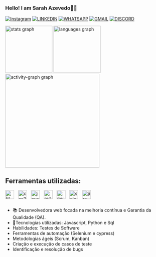### Hello! I am Sarah Azevedo🙋‍♀️


[![Instagram](https://img.shields.io/badge/Instagram-E4405F?style=for-the-badge&logo=instagram&logoColor=white)](https://instagram.com/sarah_azevedoo19)
[![LINKEDIN](https://img.shields.io/badge/LinkedIn-0077B5?style=for-the-badge&logo=linkedin&logoColor=white)](https://www.linkedin.com/in/sarah-azevedo-437603262/)
[![WHATSAPP](https://img.shields.io/badge/WhatsApp-25D366?style=for-the-badge&logo=whatsapp&logoColor=white)](https://web.whatsapp.com/5534992086224)
[![GMAIL](https://img.shields.io/badge/Gmail-D14836?style=for-the-badge&logo=gmail&logoColor=white)](https://https://mail.google.com/mail/u/0/#inbox)
[![DISCORD](https://img.shields.io/badge/Discord-7289DA?style=for-the-badge&logo=discord&logoColor=white)](https://support.discord.com/hc/en-us/profiles/26834895367191)

<div align="left">
  <img src="https://github-readme-stats.vercel.app/api?username=sarahadsa&hide_title=false&hide_rank=false&show_icons=true&include_all_commits=true&count_private=true&disable_animations=false&theme=synthwave&locale=en&hide_border=false&order=1" height="150" alt="stats graph"  />
  <img src="https://github-readme-stats.vercel.app/api/top-langs?username=sarahadsa&locale=en&hide_title=false&layout=compact&card_width=320&langs_count=5&theme=synthwave&hide_border=false&order=2" height="150" alt="languages graph"  />
  <img src="https://github-readme-activity-graph.vercel.app/graph?username=sarahadsa&radius=16&theme=synthwave-84&area=true&order=5" height="300" alt="activity-graph graph"  />
</div>

## Ferramentas utilizadas:

<div align="left">
  <img src="https://img.shields.io/badge/HTML5-E34F26?logo=html5&logoColor=white&style=for-the-badge" height="28" alt="html5 logo"  />
  <img width="5" />
  <img src="https://img.shields.io/badge/CSS3-1572B6?logo=css3&logoColor=white&style=for-the-badge" height="28" alt="css3 logo"  />
  <img width="5" />
  <img src="https://img.shields.io/badge/JavaScript-F7DF1E?logo=javascript&logoColor=black&style=for-the-badge" height="28" alt="javascript logo"  />
  <img width="5" />
  <img src="https://img.shields.io/badge/Python-3776AB?logo=python&logoColor=white&style=for-the-badge" height="28" alt="python logo"  />
  <img width="5" />
  <img src="https://img.shields.io/badge/MySQL-4479A1?logo=mysql&logoColor=white&style=for-the-badge" height="28" alt="mysql logo"  />
  <img width="5" />
  <img src="https://img.shields.io/badge/Selenium-43B02A?logo=selenium&logoColor=black&style=for-the-badge" height="28" alt="selenium logo"  />
  <img width="5" />
  <img src="https://img.shields.io/badge/Jira-0052CC?logo=jira&logoColor=white&style=for-the-badge" height="28" alt="jira logo"  />
</div>

###

###

- 📚 Desenvolvedora web focada na melhoria contínua e Garantia da Qualidade (QA).
- 💼Tecnologias utilizadas: Javascript, Python e Sql
- Habilidades: Testes de Software
- Ferramentas de automação (Selenium e cypress)
- Metodologias ágeis (Scrum, Kanban)
- Criação e execução de casos de teste
- Identificação e resolução de bugs
  

